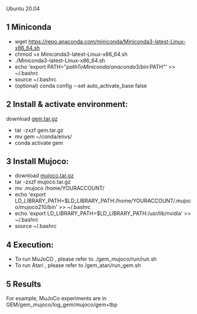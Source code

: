 
Ubuntu 20.04

## 1 Miniconda

  * wget https://repo.anaconda.com/miniconda/Miniconda3-latest-Linux-x86_64.sh
  * chmod +x Miniconda3-latest-Linux-x86_64.sh
  * ./Miniconda3-latest-Linux-x86_64.sh
  * echo 'export PATH="$pathToMiniconda/anaconda3/bin:$PATH"' >> ~/.bashrc
  * source ~/.bashrc
  * (optional) conda config --set auto_activate_base false

## 2 Install & activate environment:  
  download [gem.tar.gz](https://drive.google.com/file/d/1bL69C_r0lvmh1lniaH9keAAPIeAAZmMe/view?usp=sharing)

  * tar -zxzf gem.tar.gz 
  * mv gem ~/conda/envs/
  * conda activate gem

## 3 Install Mujoco:

  * download [mujoco.tar.gz](https://drive.google.com/file/d/1Pi3HWx5ZPe92WxtJ8lEZzI3tPBQ15J8-/view?usp=sharing)
  * tar -zxzf mujoco.tar.gz 
  * mv .mujoco /home/YOURACCOUNT/
  * echo 'export LD_LIBRARY_PATH=$LD_LIBRARY_PATH:/home/YOURACCOUNT/.mujoco/mujoco210/bin' >> ~/.bashrc
  * echo 'export LD_LIBRARY_PATH=$LD_LIBRARY_PATH:/usr/lib/nvidia' >> ~/.bashrc
  * source ~/.bashrc

## 4 Execution:

  * To run MuJoCO , please refer to ./gem_mujoco/run/run.sh
  * To run Atari , please refer to /gem_atari/run_gem.sh

## 5 Results

   For example, MuJoCo experiments are in GEM/gem_mujoco/log_gem/mujoco/gem+tbp


